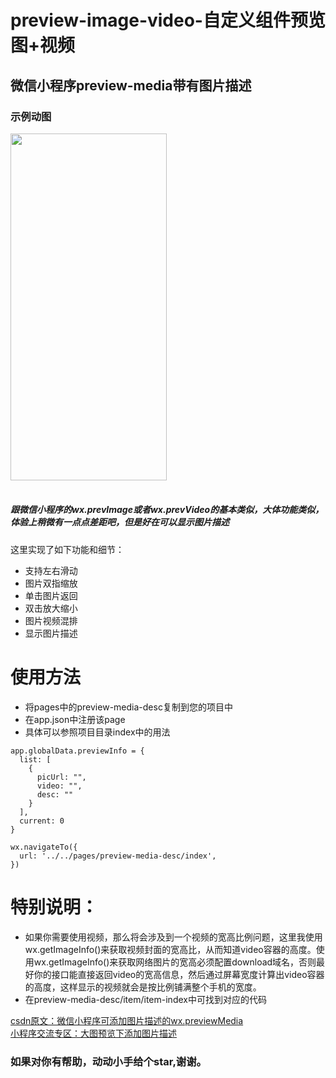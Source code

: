 # preview-image-video-自定义组件预览图+视频
## 微信小程序preview-media带有图片描述

### 示例动图
<img src="/img/test.gif" width = "250" height = "555"/><br><br>
##### 跟微信小程序的wx.prevImage或者wx.prevVideo的基本类似，大体功能类似，体验上稍微有一点点差距吧，但是好在可以显示图片描述<br>
这里实现了如下功能和细节：<br>
* 支持左右滑动
* 图片双指缩放
* 单击图片返回
* 双击放大缩小
* 图片视频混排
* 显示图片描述

# 使用方法<br>
* 将pages中的preview-media-desc复制到您的项目中<br>
* 在app.json中注册该page<br>
* 具体可以参照项目目录index中的用法<br>

```
app.globalData.previewInfo = {
  list: [
    {
      picUrl: "", 
      video: "",
      desc: ""
    }
  ],
  current: 0
}

wx.navigateTo({
  url: '../../pages/preview-media-desc/index',
})
```
# 特别说明：
* 如果你需要使用视频，那么将会涉及到一个视频的宽高比例问题，这里我使用wx.getImageInfo()来获取视频封面的宽高比，从而知道video容器的高度。使用wx.getImageInfo()来获取网络图片的宽高必须配置download域名，否则最好你的接口能直接返回video的宽高信息，然后通过屏幕宽度计算出video容器的高度，这样显示的视频就会是按比例铺满整个手机的宽度。
* 在preview-media-desc/item/item-index中可找到对应的代码


[csdn原文：微信小程序可添加图片描述的wx.previewMedia](https://blog.csdn.net/pengbo6665631/article/details/108768510)<br>
[小程序交流专区：大图预览下添加图片描述](https://developers.weixin.qq.com/community/develop/article/doc/00080c2ed6006805050bd275155c13)<br>
### 如果对你有帮助，动动小手给个star,谢谢。
